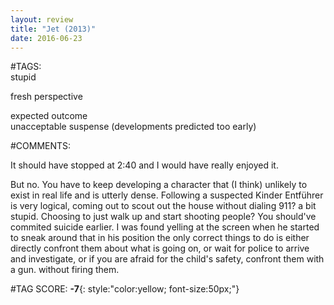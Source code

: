 ```yaml
---  
layout: review  
title: "Jet (2013)"  
date: 2016-06-23  
---  
```

  
#TAGS:  
stupid  
  
fresh perspective  
  
expected outcome  
unacceptable suspense (developments predicted too early)  
  
#COMMENTS:  
  
It should have stopped at 2:40 and I would have really enjoyed it.  
  
But no. You have to keep developing a character that (I think) unlikely to exist in real life and is utterly dense. Following a suspected Kinder Entführer is very logical, coming out to scout out the house without dialing 911? a bit stupid. Choosing to just walk up and start shooting people? You should've commited suicide earlier. I was found yelling at the screen when he started to sneak around that in his position the only correct things to do is either directly confront them about what is going on, or wait for police to arrive and investigate, or if you are afraid for the child's safety, confront them with a gun. without firing them.  
  
  
  
  
  
#TAG SCORE: **-7**{: style:"color:yellow; font-size:50px;"}  
